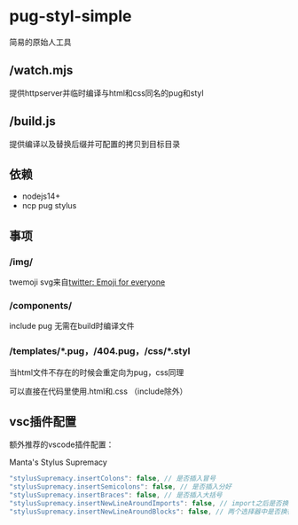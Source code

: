 # pug-styl-simple

简易的原始人工具



## /watch.mjs

提供httpserver并临时编译与html和css同名的pug和styl



## /build.js

提供编译以及替换后缀并可配置的拷贝到目标目录



## 依赖

- nodejs14+
- ncp  pug  stylus



## 事项

### /img/

twemoji svg来自[twitter: Emoji for everyone](https://github.com/twitter/twemoji)

### /components/

include pug 无需在build时编译文件

### /templates/\*.pug，/404.pug，/css/\*.styl

当html文件不存在的时候会重定向为pug，css同理

可以直接在代码里使用.html和.css （include除外）



## vsc插件配置

额外推荐的vscode插件配置：

Manta's Stylus Supremacy

```js
"stylusSupremacy.insertColons": false, // 是否插入冒号
"stylusSupremacy.insertSemicolons": false, // 是否插入分好
"stylusSupremacy.insertBraces": false, // 是否插入大括号
"stylusSupremacy.insertNewLineAroundImports": false, // import之后是否换行
"stylusSupremacy.insertNewLineAroundBlocks": false, // 两个选择器中是否换行
```


